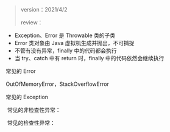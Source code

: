 > version：2021/4/2
>
> review：



- Exception、Error 是 Throwable 类的子类
- Error 类对象由 Java 虚拟机生成并抛出，不可捕捉
- 不管有没有异常，finally 中的代码都会执行
- 当 try、catch 中有 return 时，finally 中的代码依然会继续执行

常见的 Error

OutOfMemoryError，StackOverflowError

常见的 Exception

​	常见的非检查性异常：



​	常见的检查性异常：

